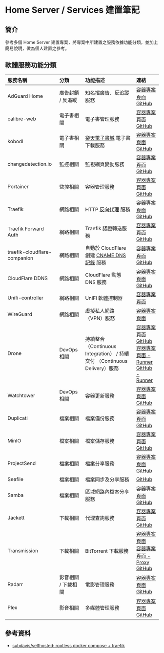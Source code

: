 # Home Server / Services 建置筆記

## 簡介

參考多個 Home Server 建置專案，將專案中所建置之服務依據功能分類，並加上簡易說明，做為個人建置之參考。

## 軟體服務功能分類

| 服務名稱 | 分類 | 功能描述 | 連結 |
| :------- | :--- | :------- | :--- |
| AdGuard Home | 廣告封鎖 / 反追蹤 | 知名擋廣告、反追蹤服務| [容器專案頁面](https://hub.docker.com/r/adguard/adguardhome)<br />[GitHub](https://github.com/AdguardTeam/AdGuardHome) |
| calibre-web | 電子書相關 | 電子書管理服務 | [容器專案頁面](https://github.com/linuxserver/docker-calibre-web/pkgs/container/calibre-web)<br />[GitHub](https://github.com/janeczku/calibre-web) |
| kobodl | 電子書相關 | [樂天電子書城](kobo.com) 電子書下載服務 | [容器專案頁面](https://hub.docker.com/r/subdavis/kobodl)<br />[GitHub](https://github.com/subdavis/kobo-book-downloader) |
| changedetection.io | 監控相關 | 監視網頁變動服務 | [容器專案頁面](https://hub.docker.com/r/dgtlmoon/changedetection.io)<br />[GitHub](https://github.com/dgtlmoon/changedetection.io) |
| Portainer | 監控相關 | 容器管理服務 | [容器專案頁面](https://hub.docker.com/r/portainer/portainer-ce)<br />[GitHub](https://github.com/portainer/portainer) |
| Traefik | 網路相關 | HTTP [反向代理](https://zh.wikipedia.org/wiki/%E5%8F%8D%E5%90%91%E4%BB%A3%E7%90%86) 服務 | [容器專案頁面](https://hub.docker.com/_/traefik)<br />[GitHub](https://github.com/traefik/traefik) |
| Traefik Forward Auth | 網路相關 | Traefik 認證轉送服務 | [容器專案頁面](https://hub.docker.com/r/thomseddon/traefik-forward-auth)<br />[GitHub](https://github.com/thomseddon/traefik-forward-auth) |
| traefik-cloudflare-companion | 網路相關         | 自動於 CloudFlare 創建 [CNAME DNS 記錄](https://support.dnsimple.com/articles/differences-a-cname-records/) 服務 | [容器專案頁面](https://hub.docker.com/r/tiredofit/traefik-cloudflare-companion/)<br />[GitHub](https://github.com/tiredofit/docker-traefik-cloudflare-companion) |
| CloudFlare DDNS | 網路相關         | CloudFlare 動態 DNS 服務                                     | [容器專案頁面](https://hub.docker.com/r/oznu/cloudflare-ddns/)<br />[GitHub](https://github.com/oznu/docker-cloudflare-ddns) |
| Unifi-controller | 網路相關 | UniFi 軟體控制器 | [容器專案頁面](https://github.com/linuxserver/docker-unifi-controller/pkgs/container/unifi-controller) |
| WireGuard | 網路相關 | 虛擬私人網路（VPN）服務 | [容器專案頁面](https://github.com/linuxserver/docker-wireguard/pkgs/container/wireguard) |
| Drone | DevOps 相關 | 持續整合（Continuous Integration） / 持續交付 （Continuous Delivery）服務 | [容器專案頁面](https://hub.docker.com/r/drone/drone)<br />[GitHub](https://github.com/drone/drone)<br />[容器專案頁面 - Runner](https://hub.docker.com/r/drone/drone-runner-docker)<br />[GitHub - Runner](https://github.com/drone-runners/drone-runner-docker) |
| Watchtower | DevOps 相關 | 容器更新服務 | [容器專案頁面](https://hub.docker.com/r/containrrr/watchtower)<br />[GitHub](https://github.com/containrrr/watchtower) |
| Duplicati | 檔案相關 | 檔案備份服務 | [容器專案頁面](https://github.com/linuxserver/docker-duplicati/pkgs/container/duplicati)<br />[GitHub](https://github.com/duplicati/duplicati) |
| MinIO | 檔案相關 | 檔案儲存服務 | [容器專案頁面](https://hub.docker.com/r/minio/minio)<br />[GitHub](https://github.com/minio/minio) |
| ProjectSend | 檔案相關 | 檔案分享服務 | [容器專案頁面](https://github.com/linuxserver/docker-projectsend/pkgs/container/projectsend)<br />[GitHub](https://github.com/projectsend/projectsend) |
| Seafile | 檔案相關 | 檔案同步及分享服務 | [GitHub](https://github.com/haiwen/seafile) |
| Samba | 檔案相關 | 區域網路內檔案分享服務 | [容器專案頁面](https://hub.docker.com/r/dperson/samba/dockerfile)<br />[GitHub](https://github.com/dperson/samba) |
| Jackett | 下載相關 | 代理查詢服務 | [容器專案頁面](https://github.com/linuxserver/docker-jackett/pkgs/container/jackett)<br />[GitHub](https://github.com/Jackett/Jackett) |
| Transmission | 下載相關 | BitTorrent 下載服務 | [容器專案頁面](https://hub.docker.com/r/haugene/transmission-openvpn)<br />[容器專案頁面 - Proxy](https://hub.docker.com/r/haugene/transmission-openvpn-proxy/)<br />[GitHub](https://github.com/haugene/docker-transmission-openvpn) |
| Radarr | 影音相關 / 下載相關 | 電影管理服務 | [容器專案頁面](https://github.com/linuxserver/docker-radarr/pkgs/container/radarr)<br />[GitHub](https://github.com/Radarr/Radarr) |
| Plex | 影音相關 | 多媒體管理服務 | [容器專案頁面](https://hub.docker.com/r/plexinc/pms-docker/)<br />[GitHub](https://github.com/plexinc/pms-docker) |

## 參考資料

- [subdavis/selfhosted: rootless docker compose + traefik](https://github.com/subdavis/selfhosted)
